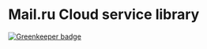 # Mail.ru Cloud service library

[![Greenkeeper badge](https://badges.greenkeeper.io/RomiC/mailru-cloud.svg)](https://greenkeeper.io/)


